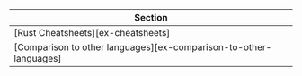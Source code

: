 | Section |
|--------|
| [Rust Cheatsheets][ex-cheatsheets] |
| [Comparison to other languages][ex-comparison-to-other-languages] |
